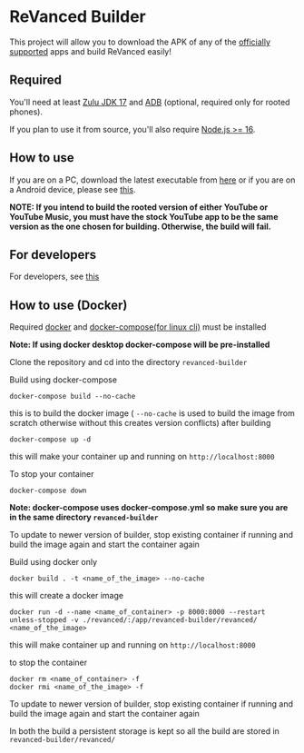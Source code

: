 # ReVanced Builder

This project will allow you to download the APK of any of the [officially supported](https://github.com/revanced/revanced-patches#-patches) apps and build ReVanced easily!

## Required

You'll need at least [Zulu JDK 17](https://www.azul.com/downloads/?version=java-17-lts&package=jdk) and [ADB](https://developer.android.com/studio/command-line/adb) (optional, required only for rooted phones).

If you plan to use it from source, you'll also require [Node.js >= 16](https://nodejs.org/).

## How to use

If you are on a PC, download the latest executable from [here](https://github.com/inotia00/rvx-builder/releases/latest) or if you are on a Android device, please see [this](https://github.com/inotia00/rvx-builder/wiki/How-to-use-rvx-builder-on-Android).

**NOTE: If you intend to build the rooted version of either YouTube or YouTube Music, you must have the stock YouTube app to be the same version as the one chosen for building. Otherwise, the build will fail.**

## For developers

For developers, see [this](https://github.com/reisxd/revanced-builder/blob/main/DEVELOPERS.md)

## How to use (Docker)

Required [docker](https://docs.docker.com/get-docker/) and [docker-compose(for linux cli)](https://docs.docker.com/compose/install/linux/) must be installed 

**Note: If using docker desktop docker-compose will be pre-installed**

Clone the repository and cd into the directory `revanced-builder`
 
Build using docker-compose
```
docker-compose build --no-cache
```
this is to build the docker image ( `--no-cache` is used to build the image from scratch otherwise without this creates version conflicts)
after building 
```
docker-compose up -d
```
this will make your container up and running on `http://localhost:8000`

To stop your container 
```
docker-compose down
```
**Note: docker-compose uses docker-compose.yml so make sure you are in the same directory `revanced-builder`**

To update to newer version of builder, stop existing container if running and build the image again and start the container again

Build using docker only

```
docker build . -t <name_of_the_image> --no-cache
```
this will create a docker image

```
docker run -d --name <name_of_container> -p 8000:8000 --restart unless-stopped -v ./revanced/:/app/revanced-builder/revanced/ <name_of_the_image>
```
this will make container up and running on `http://localhost:8000`

to stop the container 
```
docker rm <name_of_container> -f
docker rmi <name_of_the_image> -f
```
To update to newer version of builder, stop existing container if running and build the image again and start the container again

In both the build a persistent storage is kept so all the build are stored in `revanced-builder/revanced/` 
